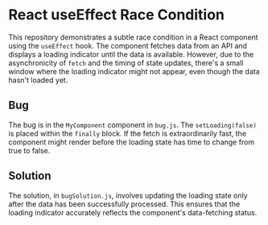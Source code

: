 # React useEffect Race Condition

This repository demonstrates a subtle race condition in a React component using the `useEffect` hook. The component fetches data from an API and displays a loading indicator until the data is available.  However, due to the asynchronicity of `fetch` and the timing of state updates, there's a small window where the loading indicator might not appear, even though the data hasn't loaded yet.

## Bug

The bug is in the `MyComponent` component in `bug.js`. The `setLoading(false)` is placed within the `finally` block. If the fetch is extraordinarily fast, the component might render before the loading state has time to change from true to false. 

## Solution

The solution, in `bugSolution.js`, involves updating the loading state only after the data has been successfully processed. This ensures that the loading indicator accurately reflects the component's data-fetching status.